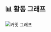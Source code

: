 ## 📊 활동 그래프
![커밋 그래프](https://github-readme-activity-graph.cyclic.app/graph?username=사용자명&theme=github)
